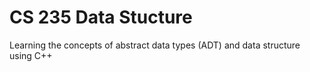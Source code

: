 # CS 235 Data Stucture 

Learning the concepts of abstract data types (ADT) and data structure using C++